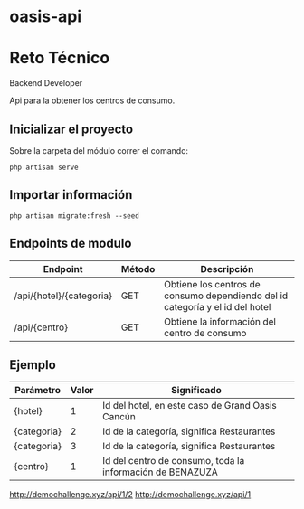 # oasis-api

# Reto Técnico
Backend Developer

Api para la obtener los centros de consumo.

## Inicializar el proyecto

Sobre la carpeta del módulo correr el comando:
```
php artisan serve
```
## Importar información
```
php artisan migrate:fresh --seed
```

## Endpoints de modulo

|Endpoint| Método | Descripción |
| - | - | - |
|/api/{hotel}/{categoria} | GET | Obtiene los centros de consumo dependiendo del id categoría y el id del hotel
|/api/{centro} | GET | Obtiene la información del centro de consumo

## Ejemplo

|Parámetro| Valor | Significado |
| - | - | - |
| {hotel} | 1 | Id del hotel, en este caso de Grand Oasis Cancún |
| {categoria} | 2 | Id de la categoría, significa Restaurantes |
| {categoria} | 3 | Id de la categoría, significa Restaurantes |
| {centro} | 1 | Id del centro de consumo, toda la información de BENAZUZA |


http://demochallenge.xyz/api/1/2
http://demochallenge.xyz/api/1





